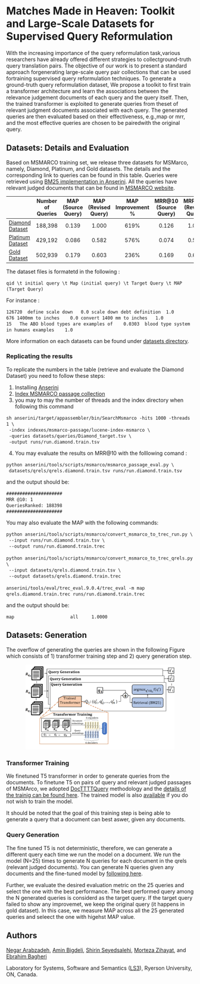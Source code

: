 # Matches Made in Heaven: Toolkit and Large-Scale Datasets for Supervised Query Reformulation

With the increasing importance of the query reformulation task,various researchers have already offered different strategies to collectground-truth query translation pairs. The objective of our work is to present a standard approach forgenerating large-scale query pair collections that can be used fortraining supervised query reformulation techniques. To generate a ground-truth query reformulation dataset, We propose a toolkit to first train a transformer architecture and learn the associations between the relevance judgement documents of each query and the query itself. Then, the trained transformer is exploited to generate queries from theset of relevant judgment documents associated with each query. The generated queries are then evaluated based on their effectiveness, e.g.,map or mrr, and the most effective queries are chosen to be pairedwith the original query. 

## Datasets: Details and Evaluation

 Based on MSMARCO training set, we release three datasets for MSMarco, namely, Diamond, Platinum, and Gold datasets. The details and the corresponding link to queries can be found in this table. Queries were retrieved using [BM25 implementation in Anserini](https://github.com/castorini/anserini/blob/master/docs/experiments-msmarco-passage.md). All the queries have relevant judged documents that can be found in [MSMARCO website](https://microsoft.github.io/msmarco/). 


|                           | Number of Queries | MAP (Source Query) | MAP (Revised Query) | MAP Improvement % | MRR@10 (Source Query) | MRR@10 (Revised Query) | MRR@10 Improvement % |
|---------------------------|:-----------------:|:------------------:|:-------------------:|:-----------------:|:---------------------:|:----------------------:|:--------------------:|
| [Diamond Dataset](https://github.com/Narabzad/msmarco-query-reformulation/blob/main/datasets/queries/diamond.tsv)  |      188,398      |        0.139       |        1.000        |       619\%       |         0.126         |          1.000         |         690\%        |
| [Platinum Dataset](https://github.com/Narabzad/msmarco-query-reformulation/blob/main/datasets/queries/platinum.tsv)|      429,192      |        0.086       |        0.582        |       576\%       |         0.074         |          0.593         |         693\%        |
| [Gold Dataset](https://github.com/Narabzad/msmarco-query-reformulation/blob/main/datasets/queries/gold.tsv)    |      502,939      |        0.179       |        0.603        |       236\%       |         0.169         |          0.612         |         260\%        |
 
 The dataset files is formatetd in the following : 
```
qid \t initial query \t Map (initial query) \t Target Query \t MAP (Target Query)

```
For instance :
```
126720	define scale down	0.0	scale down debt definition	1.0
676	1400mm to inches	0.0	convert 1400 mm to inches	1.0
15	 The ABO blood types are examples of	0.0303	blood type system in humans examples	1.0
```

More information on each datasets can be found under [datasets directory](https://github.com/Narabzad/msmarco-query-reformulation/blob/main/datasets/).
 ### Replicating the results
 
To replicate the numbers in the table (retrieve and evaluate the Diamond Dataset) you need to follow these steps: 

1. Installing [Anserini](https://github.com/castorini/anserini)
2. [Index MSMARCO passage collection](https://github.com/castorini/anserini/blob/master/docs/experiments-msmarco-passage.md#data-prep)
3. you may to may the number of threads and the index directory when following this command
```
sh anserini/target/appassembler/bin/SearchMsmarco -hits 1000 -threads 1 \
 -index indexes/msmarco-passage/lucene-index-msmarco \
 -queries datasets/queries/Diamond_target.tsv \
 -output runs/run.diamond.train.tsv
```
4. You may evaluate the results on MRR@10 with the folllowing comand :
```
python anserini/tools/scripts/msmarco/msmarco_passage_eval.py \
 datasets/qrels/qrels.diamond.train.tsv runs/run.diamond.train.tsv
```
and the output should be:
```
#####################
MRR @10: 1
QueriesRanked: 188398 
#####################
```

 You may also evaluate the MAP with the following commands:
```
python anserini/tools/scripts/msmarco/convert_msmarco_to_trec_run.py \
 --input runs/run.diamond.train.tsv \
 --output runs/run.diamond.train.trec

python anserini/tools/scripts/msmarco/convert_msmarco_to_trec_qrels.py \
 --input datasets/qrels.diamond.train.tsv \
 --output datasets/qrels.diamond.train.trec
 
anserini/tools/eval/trec_eval.9.0.4/trec_eval -m map qrels.diamond.train.trec runs/run.diamond.train.trec
```
and the output should be:

``` 
map                     all     1.0000
 ```

## Datasets: Generation

The overflow of generating the queries are shown in the following Figure which consists of 1) transformer training step and 2) query generation step. 
<p align="center">
    <img src="./workflow.PNG", width="400", alt="Workflow Diagram">
</p>

### Transformer Training 
We finetuned T5 transformer in order to generate queries from the documents. To finetune T5 on pairs of query and relevant judged passages of MSMArco, we adopted [DocTTTTQuery](https://github.com/castorini/docTTTTTquery) methodology and the [details of the trainig can be found here](https://github.com/castorini/docTTTTTquery#learning-a-new-prediction-model-t5-training-with-tensorflow).
The trained model is also [available](https://git.uwaterloo.ca/jimmylin/doc2query-data/raw/master/T5-passage/t5-base.zip) if you do not wish to train the model.

It should be noted that the goal of this training step is being able to  generate  a query that a document can best aswer, given any documents.

### Query Generation

The fine tuned T5 is not deterministic, therefore, we can generate a different query each time we run the model on a document. We run the model (N=25) times to generate N queries for each document in the qrels (relevant judged documents). You can generate N queries given any documents and the fine-tuned model by [following here](https://github.com/castorini/docTTTTTquery#predicting-queries-from-documents-t5-inference-with-tensorflow). 

Further, we evaluate the desired evaluation metric on the 25 queries and select the one with the best performance. The best performed query among the N generated queries is considerd as the target query. If the target query failed to show any improvemet, we keep the original query (it happens in gold dataset). 
In this case, we measure MAP across all the 25 generated queries and seleect the one with higehst MAP value.

## Authors
[Negar Arabzadeh](https://github.com/Narabzad), [Amin Bigdeli](https://github.com/aminbigdeli), [Shirin Seyedsalehi](https://www.linkedin.com/in/shirin-seyedsalehi/?originalSubdomain=ir), [Morteza Zihayat](https://www.ryerson.ca/information-technology-management/faculty-research/morteza-zihayat/), and [Ebrahim Bagheri](https://www.ee.ryerson.ca/~bagheri/)


Laboratory for Systems, Software and Semantics ([LS3](http://ls3.rnet.ryerson.ca/)), Ryerson University, ON, Canada.</sup>
